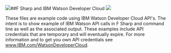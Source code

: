 ##F Sharp and IBM Watson Developer Cloud
<img style="float: left" src="http://fsharp.org/img/logo/fsharp256.png">
<img style="float: center" src="http://www.ibm.com/solutions/images/C175270E70628U26/watson_300x300.jpg">

These files are example code using IBM Watson Developer Cloud API's.  The intent is to show example of IBM Watson API calls in F Sharp and command line as well as the associated output. These examples include API credentials that are temporary and will eventually expire. For more information and to get you own API credentials see <a href="http://www.IBM.com/WatsonDeveloperCloud?cm_mmc=f%20sharp%20meetup" target="_blank">www.IBM.com/WatsonDeveloperCloud</a>.
